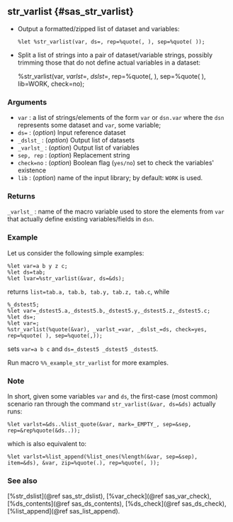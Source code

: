 ## str_varlist {#sas_str_varlist}
* Output a formatted/zipped list of dataset and variables:

      %let %str_varlist(var, ds=, rep=%quote(, ), sep=%quote( ));

* Split a list of strings into a pair of dataset/variable strings, possibly trimming those 
that do not define actual variables in a dataset:

	%str_varlist(var, _varlst_=, _dslst_=, rep=%quote(, ), sep=%quote( ), lib=WORK, check=no);

### Arguments
* `var` : a list of strings/elements of the form `var` or `dsn.var` where the `dsn` represents
	some dataset and `var`, some variable;
* `ds=` : (_option_) Input reference dataset 								
* `_dslst_` : (_option_) Output list of datasets  						
* `_varlst_` : (_option_) Output list of variables			  				
* `sep, rep` : (_option_)  Replacement string 									
* `check=no` : (_option_) Boolean flag (`yes/no`) set to check the  variables' existence 	
* `lib` : (_option_) name of the input library; by default: `WORK` is used.

### Returns
`_varlst_` : name of the macro variable used to store the elements from `var` that actually
	define existing variables/fields in `dsn`. 

### Example
Let us consider the following simple examples:

	%let var=a b y z c;
	%let ds=tab;
	%let lvar=%str_varlist(&var, ds=&ds);

returns `list=tab.a, tab.b, tab.y, tab.z, tab.c`, while

	%_dstest5;
	%let var=_dstest5.a,_dstest5.b,_dstest5.y,_dstest5.z,_dstest5.c;
	%let ds=;
	%let var=;
	%str_varlist(%quote(&var), _varlst_=var, _dslst_=ds, check=yes, rep=%quote( ), sep=%quote(,));

sets `var=a b c` and `ds=_dstest5 _dstest5 _dstest5`.

Run macro `%%_example_str_varlist` for more examples.

### Note
In short, given some variables `var` and `ds`, the first-case (most common) scenario ran through
the command `str_varlist(&var, ds=&ds)` actually runs:

	%let varlst=&ds..%list_quote(&var, mark=_EMPTY_, sep=&sep, rep=&rep%quote(&ds..));
which is also equivalent to:

	%let varlst=%list_append(%list_ones(%length(&var, sep=&sep), item=&ds), &var, zip=%quote(.), rep=%quote(, ));

### See also
[%str_dslist](@ref sas_str_dslist), [%var_check](@ref sas_var_check), [%ds_contents](@ref sas_ds_contents), 
[%ds_check](@ref sas_ds_check), [%list_append](@ref sas_list_append).
